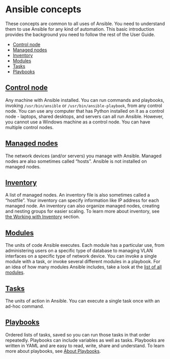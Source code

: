 # Ansible concepts

These concepts are common to all uses of Ansible. You need to understand them to use Ansible for any kind of automation. This basic introduction provides the background you need to follow the rest of the User Guide.

- [Control node](https://docs.ansible.com/ansible/latest/user_guide/basic_concepts.html#control-node)
- [Managed nodes](https://docs.ansible.com/ansible/latest/user_guide/basic_concepts.html#managed-nodes)
- [Inventory](https://docs.ansible.com/ansible/latest/user_guide/basic_concepts.html#inventory)
- [Modules](https://docs.ansible.com/ansible/latest/user_guide/basic_concepts.html#modules)
- [Tasks](https://docs.ansible.com/ansible/latest/user_guide/basic_concepts.html#tasks)
- [Playbooks](https://docs.ansible.com/ansible/latest/user_guide/basic_concepts.html#playbooks)

## [Control node](https://docs.ansible.com/ansible/latest/user_guide/basic_concepts.html#id1)

Any machine with Ansible installed. You can run commands and playbooks, invoking `/usr/bin/ansible` or `/usr/bin/ansible-playbook`, from any control node. You can use any computer that has Python installed on it as a control node - laptops, shared desktops, and servers can all run Ansible. However, you cannot use a Windows machine as a control node. You can have multiple control nodes.

## [Managed nodes](https://docs.ansible.com/ansible/latest/user_guide/basic_concepts.html#id2)

The network devices (and/or servers) you manage with Ansible. Managed nodes are also sometimes called “hosts”. Ansible is not installed on managed nodes.

## [Inventory](https://docs.ansible.com/ansible/latest/user_guide/basic_concepts.html#id3)

A list of managed nodes. An inventory file is also sometimes called a “hostfile”. Your inventory can specify information like IP address for each managed node. An inventory can also organize managed nodes, creating and nesting groups for easier scaling. To learn more about inventory, see [the Working with Inventory](https://docs.ansible.com/ansible/latest/user_guide/intro_inventory.html#intro-inventory) section.

## [Modules](https://docs.ansible.com/ansible/latest/user_guide/basic_concepts.html#id4)

The units of code Ansible executes. Each module has a particular use, from administering users on a specific type of database to managing VLAN interfaces on a specific type of network device. You can invoke a single module with a task, or invoke several different modules in a playbook. For an idea of how many modules Ansible includes, take a look at the [list of all modules](https://docs.ansible.com/ansible/latest/modules/modules_by_category.html#modules-by-category).

## [Tasks](https://docs.ansible.com/ansible/latest/user_guide/basic_concepts.html#id5)

The units of action in Ansible. You can execute a single task once with an ad-hoc command.

## [Playbooks](https://docs.ansible.com/ansible/latest/user_guide/basic_concepts.html#id6)

Ordered lists of tasks, saved so you can run those tasks in that order repeatedly. Playbooks can include variables as well as tasks. Playbooks are written in YAML and are easy to read, write, share and understand. To learn more about playbooks, see [About Playbooks](https://docs.ansible.com/ansible/latest/user_guide/playbooks_intro.html#about-playbooks).